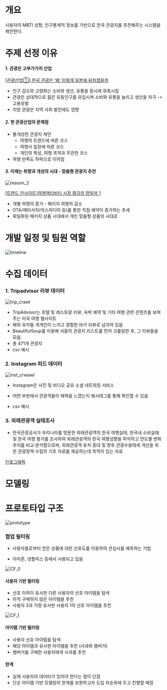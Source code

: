 # 개요

사용자의 MBTI 성향, 인구통계적 정보를 기반으로 한국 관광지를 추천해주는 시스템을 제안한다.



# 주제 선정 이유

#### 1. 관광은 고부가가치 산업

[[관광산업①] 한국 관광은 ‘왜’ 이렇게 일본에 뒤처졌을까](https://www.sisajournal.com/news/articleView.html?idxno=177744)

- 인구 감소와 고령화는 소비와 생산, 유통을 동시에 위축시킴
- 관광은 상대적으로 젊은 유동인구를 유입시켜 소비와 유통을 늘리고 생산을 자극 -> 고용유발
- 지방 관광은 지역 사회 발전에도 영향



#### 2. 현 관광산업의 문제점

- 몰개성한 관광지 제안
  - 여행의 트렌드에 따른 코스
  - 여행사 일정에 따른 코스
  - 개인의 특성, 여행 목적과 무관한 코스
- 여행 만족도 하락으로 이어짐



#### 3. 이제는 취향과 개성의 시대 - 맞춤형 관광지 추천



![reason_2](/Users/jaewonheo/Documents/yonsei-tour/mid_report_fig/reason_2.jpg)

[[트렌드 인사이트]여행액티비티 시장 황금의 땅일까 1](http://www.ttlnews.com/article/travel_report/4166)

- 개별 여행의 증가 - 패키지 여행의 감소
- OTA/메타서치(익스피디아 등)를 통한 직접 예약이 증가하는 추세
- 획일화된 패키지 상품 시대에서 개인 맞춤형 상품의 시대로





# 개발 일정 및 팀원 역할

![timeline](/Users/jaewonheo/Documents/yonsei-tour/mid_report_fig/timeline.png)





# 수집 데이터

### 1. Tripadvisor 리뷰 데이터

![trip_crawl](/Users/jaewonheo/Documents/yonsei-tour/mid_report_fig/trip_crawl.png)

- TripAdvisor는 호텔 및 레스토랑 리뷰, 숙박 예약 및 기타 여행 관련 콘텐츠를 보여주는 미국 여행 웹사이트
- 해외 유저들 개개인이 느끼고 경험한 바가 리뷰로 남겨져 있음
- BeautifulSoup를 이용해 서울의 관광지 리스트를 먼저 크롤링한 후, 그 리뷰들을 모음.
- 총 471개 관광지
- csv 예시





### 2. Instagram 피드 데이터

![inst_crwawl](/Users/jaewonheo/Documents/yonsei-tour/mid_report_fig/inst_crwawl.png)

- Instagram은 사진 및 비디오 공유 소셜 네트워킹 서비스

- 어떤 부분에서 관광객들이 매력을 느꼈는지 해시태그를 통해 확인할 수 있음

- csv 예시

  



### 3. 외래관광객 실태조사

- 한국관광공사가 우리나라를 방문한 외래관광객의 한국 여행실태, 한국내 소비실태 및 한국 여행 평가를 조사하여 외래관광객의 한국 여행성향을 파악하고 연도별 변화추이를 비교·분석함으로써, 외래관광객 유치 증대 및 향후 관광수용태세 개선을 위한 관광정책 수립의 기초 자료를 제공하는데 목적이 있는 자료

[인포그래픽](https://kto.visitkorea.or.kr/file/download/bd/522dfda4-6d8e-11e9-b01e-c515ccf49883.pdf.kto)





# 모델링







# 프로토타입 구조

![prototype](/Users/jaewonheo/Documents/yonsei-tour/mid_report_fig/prototype.png)

### 협업 필터링

- 사용자들로부터 얻은 상품에 대한 선호도를 이용하여 관심사를 예측하는 기법

- 아마존, 넷플릭스 등에서 사용되고 있음

  



![CF_0](/Users/jaewonheo/Documents/yonsei-tour/mid_report_fig/CF_0.png)

#### 사용자 기반 필터링

- 선호 이력이 유사한 다른 사용자의 선호 아이템을 탐색
- 아직 구매하지 않은 아이템을 추천
- 사용자 3과 가장 유사한 사용자 1의 선호 아이템을 추천



![CF_1](/Users/jaewonheo/Documents/yonsei-tour/mid_report_fig/CF_1.png)

#### 아이템 기반 필터링

- 사용자 선호 아이템을 탐색
- 해당 아이템과 유사한 아이템을 추천 (사과와 햄버거)
- 햄버거를 구매한 사용자에게 사과를 추천



#### 한계

- 실제 사용자의 데이터가 있어야 한다는 점이 단점
- 단순 아이템 기반 모델링의 한계를 보완하고자 도입 차순위에 두고 진행할 예정